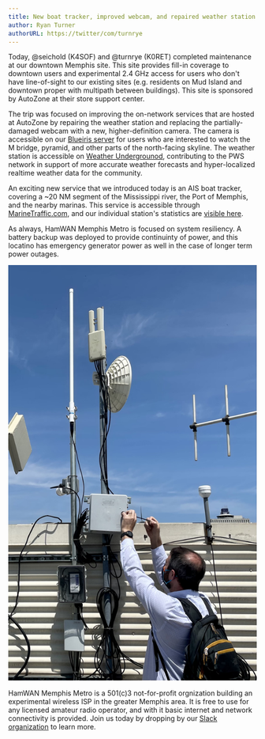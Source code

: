 ```yaml
---
title: New boat tracker, improved webcam, and repaired weather station deployed at our downtown Memphis site (AZO)
author: Ryan Turner
authorURL: https://twitter/com/turnrye
---
```


Today, @seichold (K4SOF) and @turnrye (K0RET) completed maintenance at our downtown Memphis site. This site provides fill-in coverage to downtown users and experimental 2.4 GHz access for users who don't have line-of-sight to our existing sites (e.g. residents on Mud Island and downtown proper with multipath between buildings). This site is sponsored by AutoZone at their store support center. 

The trip was focused on improving the on-network services that are hosted at AutoZone by repairing the weather station and replacing the partially-damaged webcam with a new, higher-definition camera. The camera is accessible on our [Blueiris server](http://blueiris.leb.memhamwan.net/) for users who are interested to watch the M bridge, pyramid, and other parts of the north-facing skyline. The weather station is accessible on [Weather Undergrounod](https://www.wunderground.com/dashboard/pws/KTNMEMPH93), contributing to the PWS network in support of more accurate weather forecasts and hyper-localized realtime weather data for the community.

An exciting new service that we introduced today is an AIS boat tracker, covering a ~20 NM segment of the Mississippi river, the Port of Memphis, and the nearby marinas. This service is accessible through [MarineTraffic.com](https://www.marinetraffic.com/), and our individual station's statistics are [visible here](https://www.marinetraffic.com/en/ais/details/stations/6144).

As always, HamWAN Memphis Metro is focused on system resiliency. A battery backup was deployed to provide continuinty of power, and this locatino has emergency generator power as well in the case of longer term power outages.

![](img/sam-azo-2021.jpg)

HamWAN Memphis Metro is a 501(c)3 not-for-profit orgnization building an experimental wireless ISP in the greater Memphis area. It is free to use for any licensed amateur radio operator, and with it basic internet and network connectivity is provided. Join us today by dropping by our [Slack organization](https://memhamwan.herokuapp.com/) to learn more.
